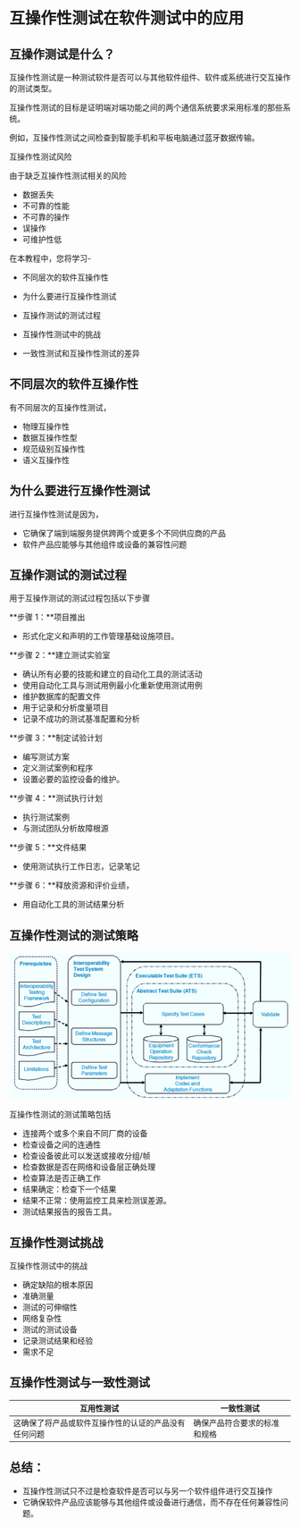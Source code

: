 # 互操作性测试在软件测试中的应用

## 互操作测试是什么？

互操作性测试是一种测试软件是否可以与其他软件组件、软件或系统进行交互操作的测试类型。

互操作性测试的目标是证明端对端功能之间的两个通信系统要求采用标准的那些系统。

例如，互操作性测试之间检查到智能手机和平板电脑通过蓝牙数据传输。

互操作性测试风险

由于缺乏互操作性测试相关的风险

- 数据丢失
- 不可靠的性能
- 不可靠的操作
- 误操作
- 可维护性低

在本教程中，您将学习-

- 不同层次的软件互操作性

- 为什么要进行互操作性测试

- 互操作测试的测试过程

- 互操作性测试中的挑战

- 一致性测试和互操作性测试的差异

## 不同层次的软件互操作性

有不同层次的互操作性测试，

- 物理互操作性
- 数据互操作性型
- 规范级别互操作性
- 语义互操作性

## 为什么要进行互操作性测试

进行互操作性测试是因为，

- 它确保了端到端服务提供跨两个或更多个不同供应商的产品
- 软件产品应能够与其他组件或设备的兼容性问题

## 互操作测试的测试过程

用于互操作测试的测试过程包括以下步骤

**步骤 1：**项目推出

- 形式化定义和声明的工作管理基础设施项目。

**步骤 2：**建立测试实验室

- 确认所有必要的技能和建立的自动化工具的测试活动
- 使用自动化工具与测试用例最小化重新使用测试用例
- 维护数据库的配置文件
- 用于记录和分析度量项目
- 记录不成功的测试基准配置和分析

**步骤 3：**制定试验计划

- 编写测试方案
- 定义测试案例和程序
- 设置必要的监控设备的维护。

**步骤 4：**测试执行计划

- 执行测试案例
- 与测试团队分析故障根源

**步骤 5：**文件结果

- 使用测试执行工作日志，记录笔记

**步骤 6：**释放资源和评价业绩，

- 用自动化工具的测试结果分析

## 互操作性测试的测试策略

![](./images/Interoperability-Testing.png)

互操作性测试的测试策略包括

- 连接两个或多个来自不同厂商的设备
- 检查设备之间的连通性
- 检查设备彼此可以发送或接收分组/帧
- 检查数据是否在网络和设备层正确处理
- 检查算法是否正确工作
- 结果确定：检查下一个结果
- 结果不正常：使用监控工具来检测误差源。
- 测试结果报告的报告工具。

## 互操作性测试挑战

互操作性测试中的挑战

- 确定缺陷的根本原因
- 准确测量
- 测试的可伸缩性
- 网络复杂性
- 测试的测试设备
- 记录测试结果和经验
- 需求不足

## 互操作性测试与一致性测试

| 互用性测试 | 一致性测试 |
|-----------|----------|
| 这确保了将产品或软件互操作性的认证的产品没有任何问题 |确保产品符合要求的标准和规格 |

## 总结：

- 互操作性测试只不过是检查软件是否可以与另一个软件组件进行交互操作
- 它确保软件产品应该能够与其他组件或设备进行通信，而不存在任何兼容性问题。